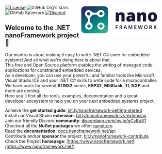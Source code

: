 <a href="https://www.nanoframework.net"><img src="https://raw.githubusercontent.com/nanoframework/Home/main/resources/logo/nanoFramework-repo-logo.png" alt="nanoframework logo" align="right" height="100" /></a>

[![License](https://img.shields.io/badge/License-MIT-blue.svg)](LICENSE)
![GitHub Org's stars](https://img.shields.io/github/stars/nanoframework)
![GitHub Sponsors](https://img.shields.io/github/sponsors/nanoframework)
[![Discord](https://img.shields.io/discord/478725473862549535.svg?logo=discord&logoColor=white&label=Discord&color=7289DA)](https://discord.gg/gCyBu8T)

## Welcome to the .NET **nanoFramework** project 👋

Our mantra is about making it easy to write .NET C# code for embedded systems! And all what we're doing here is about that.<br>
This free and Open Source platform enables the writing of managed code applications for constrained embedded devices.<br>
As a developer, you can use your powerful and familiar tools like Microsoft Visual Studio IDE and your .NET C# skills to write code for a microcontroller. We have ports for several **STM32** series, **ESP32**, **M5Stack**, **TI**, **NXP** and more are coming.<br>
Here you'll find all the tools, examples, documentation and a great developer ecosystem to help you on your next embedded systems project.

Achieve the **get started guide**: [bit.ly/nanoframework-getting-started](https://docs.nanoframework.net/content/getting-started-guides/getting-started-managed.html)<br>
Install our Visual Studio **extension**: [bit.ly/nanoframework-vs-extension](https://marketplace.visualstudio.com/items?itemName=nanoframework.nanoFramework-VS2022-Extension)<br>
Join our friendly Discord **community**: [discordapp.com/invite/gCyBu8T](https://discordapp.com/invite/gCyBu8T)<br>
Checkout all the **NuGet packages** we offer: [nuget.org](https://www.nuget.org/profiles/nanoframework)<br>
Read the **documentation**: [docs.nanoframework.net/api](https://docs.nanoframework.net/api)<br>
Contribute and/or **sponsor** the project: [bit.ly/nanoframework-contribute](https://docs.nanoframework.net/content/contributing/index.html)<br>
Check the Project **homepage**: [https://www.nanoframework.net](https://www.nanoframework.net/)<br>
